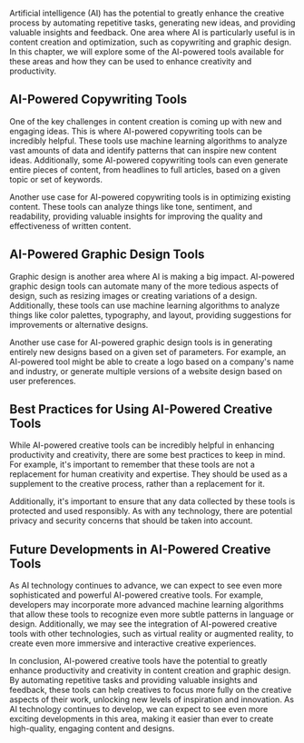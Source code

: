 

Artificial intelligence (AI) has the potential to greatly enhance the creative process by automating repetitive tasks, generating new ideas, and providing valuable insights and feedback. One area where AI is particularly useful is in content creation and optimization, such as copywriting and graphic design. In this chapter, we will explore some of the AI-powered tools available for these areas and how they can be used to enhance creativity and productivity.

AI-Powered Copywriting Tools
----------------------------

One of the key challenges in content creation is coming up with new and engaging ideas. This is where AI-powered copywriting tools can be incredibly helpful. These tools use machine learning algorithms to analyze vast amounts of data and identify patterns that can inspire new content ideas. Additionally, some AI-powered copywriting tools can even generate entire pieces of content, from headlines to full articles, based on a given topic or set of keywords.

Another use case for AI-powered copywriting tools is in optimizing existing content. These tools can analyze things like tone, sentiment, and readability, providing valuable insights for improving the quality and effectiveness of written content.

AI-Powered Graphic Design Tools
-------------------------------

Graphic design is another area where AI is making a big impact. AI-powered graphic design tools can automate many of the more tedious aspects of design, such as resizing images or creating variations of a design. Additionally, these tools can use machine learning algorithms to analyze things like color palettes, typography, and layout, providing suggestions for improvements or alternative designs.

Another use case for AI-powered graphic design tools is in generating entirely new designs based on a given set of parameters. For example, an AI-powered tool might be able to create a logo based on a company's name and industry, or generate multiple versions of a website design based on user preferences.

Best Practices for Using AI-Powered Creative Tools
--------------------------------------------------

While AI-powered creative tools can be incredibly helpful in enhancing productivity and creativity, there are some best practices to keep in mind. For example, it's important to remember that these tools are not a replacement for human creativity and expertise. They should be used as a supplement to the creative process, rather than a replacement for it.

Additionally, it's important to ensure that any data collected by these tools is protected and used responsibly. As with any technology, there are potential privacy and security concerns that should be taken into account.

Future Developments in AI-Powered Creative Tools
------------------------------------------------

As AI technology continues to advance, we can expect to see even more sophisticated and powerful AI-powered creative tools. For example, developers may incorporate more advanced machine learning algorithms that allow these tools to recognize even more subtle patterns in language or design. Additionally, we may see the integration of AI-powered creative tools with other technologies, such as virtual reality or augmented reality, to create even more immersive and interactive creative experiences.

In conclusion, AI-powered creative tools have the potential to greatly enhance productivity and creativity in content creation and graphic design. By automating repetitive tasks and providing valuable insights and feedback, these tools can help creatives to focus more fully on the creative aspects of their work, unlocking new levels of inspiration and innovation. As AI technology continues to develop, we can expect to see even more exciting developments in this area, making it easier than ever to create high-quality, engaging content and designs.
